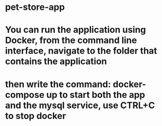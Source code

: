 # pet-store-app

# You can run the application using Docker, from the command line interface, navigate to the folder that contains the application
# then write the command: docker-compose up to start both the app and the mysql service, use CTRL+C to stop docker 
